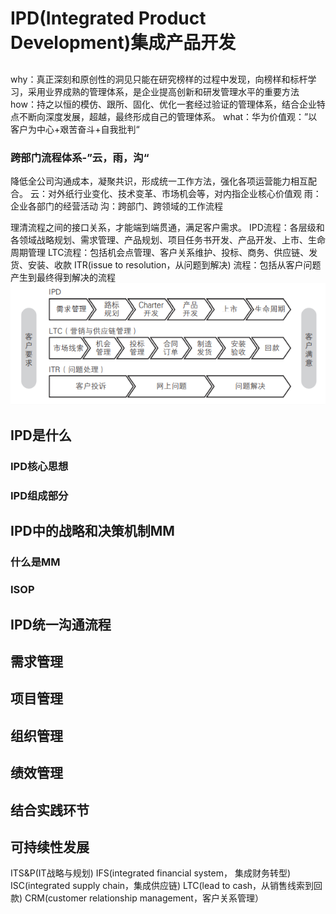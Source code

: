 # IPD(Integrated Product Development)集成产品开发
## 
why：真正深刻和原创性的洞见只能在研究榜样的过程中发现，向榜样和标杆学习，采用业界成熟的管理体系，是企业提高创新和研发管理水平的重要方法
how：持之以恒的模仿、跟所、固化、优化一套经过验证的管理体系，结合企业特点不断向深度发展，超越，最终形成自己的管理体系。
what：华为价值观：”以客户为中心+艰苦奋斗+自我批判“

### 跨部门流程体系-”云，雨，沟“
降低全公司沟通成本，凝聚共识，形成统一工作方法，强化各项运营能力相互配合。
云：对外纸行业变化、技术变革、市场机会等，对内指企业核心价值观
雨：企业各部门的经营活动
沟：跨部门、跨领域的工作流程

理清流程之间的接口关系，才能端到端贯通，满足客户需求。
IPD流程：各层级和各领域战略规划、需求管理、产品规划、项目任务书开发、产品开发、上市、生命周期管理
LTC流程：包括机会点管理、客户关系维护、投标、商务、供应链、发货、安装、收款
ITR(issue to resolution，从问题到解决) 流程：包括从客户问题产生到最终得到解决的流程
![华为三大核心业务流程](pic/华为三大核心流程.png)


## IPD是什么
### IPD核心思想
### IPD组成部分

## IPD中的战略和决策机制MM
### 什么是MM
### ISOP

## IPD统一沟通流程

## 需求管理

## 项目管理

## 组织管理

## 绩效管理


## 结合实践环节

## 可持续性发展



ITS&P(IT战略与规划)
IFS(integrated financial system， 集成财务转型)
ISC(integrated supply chain，集成供应链)
LTC(lead to cash，从销售线索到回款)
CRM(customer relationship management，客户关系管理）